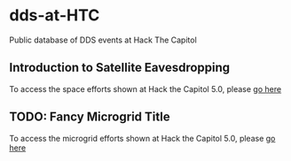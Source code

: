 # dds-at-HTC
Public database of DDS events at Hack The Capitol 

## Introduction to Satellite Eavesdropping

To access the space efforts shown at Hack the Capitol 5.0, please [go here](./spaceStuff/README.md)

## TODO: Fancy Microgrid Title

To access the microgrid efforts shown at Hack the Capitol 5.0, please [go here](./microgridStuff/README.md)

